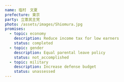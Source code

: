 ```yaml
---
name: 塩村　文夏
prefecture: 東京
party: 立憲民主党
photo: /assets/images/Shiomura.jpg
promises:
  - topic: economy
    description: Reduce income tax for low earners
    status: completed
  - topic: gender
    description: Equal parental leave policy
    status: not_accomplished
  - topic: military
    description: Increase defense budget
    status: unassessed
---
```

